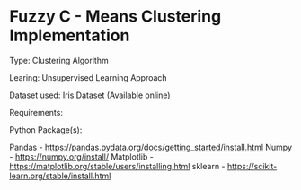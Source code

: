 # Fuzzy C - Means Clustering Implementation

Type: Clustering Algorithm

Learing: Unsupervised Learning Approach

Dataset used: Iris Dataset (Available online)

Requirements:

Python Package(s):

Pandas - https://pandas.pydata.org/docs/getting_started/install.html
Numpy - https://numpy.org/install/
Matplotlib - https://matplotlib.org/stable/users/installing.html
sklearn - https://scikit-learn.org/stable/install.html
